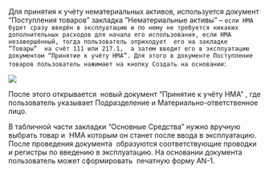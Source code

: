 Для принятия к учёту нематериальных активов, используется документ “Поступления товаров” закладка ”Нематериальные активы” – `если НМА будет сразу введён в эксплуатацию и по нему не требуется никаких дополнительных расходов для начала его использования, если НМА незавершённый, тогда пользователь оприходует  его на закладке “Товары”  на счёт 111 или 217.1,  а затем вводит его в эксплуатацию документом “Принятие к учёту НМА”. Для этого в документе Поступление товаров пользователь нажимает на кнопку Создать на основании`:

![](/img/2018_12_20_14_48_201.png)

После этого открывается  новый документ “Принятие к учёту НМА” , где пользователь указывает Подразделение и Материально-ответственное лицо.

В табличной части закладки “Основные Средства” нужно вручную выбрать товар и  НМА которым он станет после ввода в эксплуатацию. После проведения документа  образуются соответствующие проводки и регистры по введению в эксплуатацию. На основании документа  пользователь может сформировать  печатную форму AN-1.